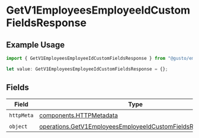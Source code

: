 # GetV1EmployeesEmployeeIdCustomFieldsResponse

## Example Usage

```typescript
import { GetV1EmployeesEmployeeIdCustomFieldsResponse } from "@gusto/embedded-api/models/operations/getv1employeesemployeeidcustomfields.js";

let value: GetV1EmployeesEmployeeIdCustomFieldsResponse = {};
```

## Fields

| Field                                                                                                                                      | Type                                                                                                                                       | Required                                                                                                                                   | Description                                                                                                                                |
| ------------------------------------------------------------------------------------------------------------------------------------------ | ------------------------------------------------------------------------------------------------------------------------------------------ | ------------------------------------------------------------------------------------------------------------------------------------------ | ------------------------------------------------------------------------------------------------------------------------------------------ |
| `httpMeta`                                                                                                                                 | [components.HTTPMetadata](../../models/components/httpmetadata.md)                                                                         | :heavy_check_mark:                                                                                                                         | N/A                                                                                                                                        |
| `object`                                                                                                                                   | [operations.GetV1EmployeesEmployeeIdCustomFieldsResponseBody](../../models/operations/getv1employeesemployeeidcustomfieldsresponsebody.md) | :heavy_minus_sign:                                                                                                                         | OK                                                                                                                                         |